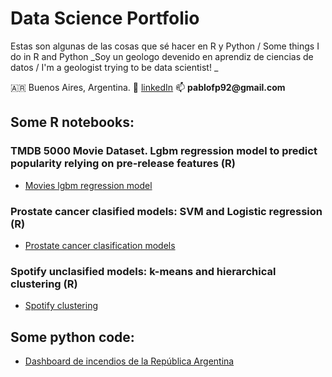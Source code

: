 # Data Science Portfolio

Estas son algunas de las cosas que sé hacer en R y Python / Some things I do in R and Python
_Soy un geologo devenido en aprendiz de ciencias de datos / I'm a geologist trying to be data scientist! _ 

 :argentina: Buenos Aires, Argentina.   :blue_book: [linkedIn](https://www.linkedin.com/in/pablofprz/)   :mailbox: __pablofp92@gmail.com__ 


## Some R notebooks: 

### TMDB 5000 Movie Dataset. Lgbm regression model to predict popularity relying on pre-release features (R)
* [Movies lgbm regression model](movies_lgbm/Movies.html)

### Prostate cancer clasified models: SVM and Logistic regression (R)
* [Prostate cancer clasification models](/prostate/prostate_cancer_models.md)

### Spotify unclasified models: k-means and hierarchical clustering (R) 
* [Spotify clustering](/clustering_spotify/clustering_spotify.html)


## Some python code:

*  [Dashboard de incendios de la República Argentina](/incendios)
